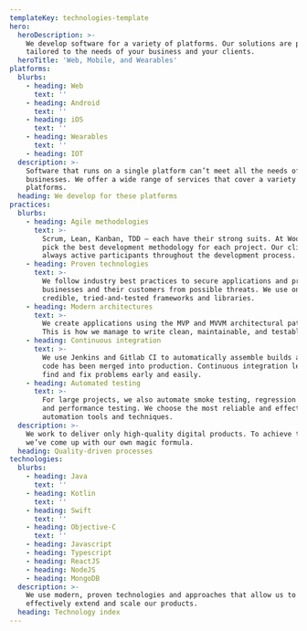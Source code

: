 ```yaml
---
templateKey: technologies-template
hero:
  heroDescription: >-
    We develop software for a variety of platforms. Our solutions are perfectly
    tailored to the needs of your business and your clients.
  heroTitle: 'Web, Mobile, and Wearables'
platforms:
  blurbs:
    - heading: Web
      text: ''
    - heading: Android
      text: ''
    - heading: iOS
      text: ''
    - heading: Wearables
      text: ''
    - heading: IOT
  description: >-
    Software that runs on a single platform can’t meet all the needs of modern
    businesses. We offer a wide range of services that cover a variety of
    platforms.
  heading: We develop for these platforms
practices:
  blurbs:
    - heading: Agile methodologies
      text: >-
        Scrum, Lean, Kanban, TDD – each have their strong suits. At Woodsoft, we
        pick the best development methodology for each project. Our clients are
        always active participants throughout the development process.
    - heading: Proven technologies
      text: >-
        We follow industry best practices to secure applications and protect
        businesses and their customers from possible threats. We use only
        credible, tried-and-tested frameworks and libraries.
    - heading: Modern architectures
      text: >-
        We create applications using the MVP and MVVM architectural patterns.
        This is how we manage to write clean, maintainable, and testable code.
    - heading: Continuous integration
      text: >-
        We use Jenkins and Gitlab CI to automatically assemble builds after new
        code has been merged into production. Continuous integration lets us
        find and fix problems early and easily.
    - heading: Automated testing
      text: >-
        For large projects, we also automate smoke testing, regression testing,
        and performance testing. We choose the most reliable and effective test
        automation tools and techniques.
  description: >-
    We work to deliver only high-quality digital products. To achieve this,
    we’ve come up with our own magic formula.
  heading: Quality-driven processes
technologies:
  blurbs:
    - heading: Java
      text: ''
    - heading: Kotlin
      text: ''
    - heading: Swift
      text: ''
    - heading: Objective-C
      text: ''
    - heading: Javascript
    - heading: Typescript
    - heading: ReactJS
    - heading: NodeJS
    - heading: MongoDB
  description: >-
    We use modern, proven technologies and approaches that allow us to
    effectively extend and scale our products.
  heading: Technology index
---
```


